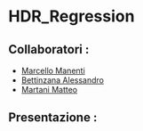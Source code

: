 # HDR_Regression
## Collaboratori : 
- [Marcello Manenti][marcello]  
- [Bettinzana Alessandro][alessandro]   
- [Martani Matteo][matteo]   

## Presentazione :
  
[marcello]: https://github.com/marcello-m
[alessandro]: https://github.com/SanBet98
[matteo]: https://github.com/Virtualsmoke2
